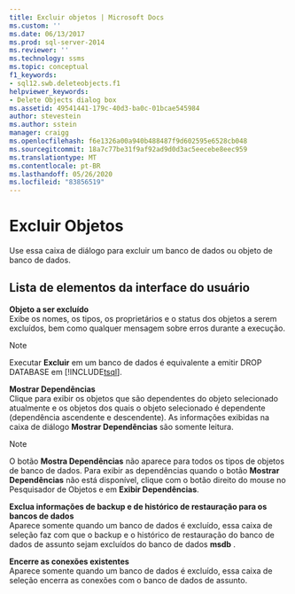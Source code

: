 ```yaml
---
title: Excluir objetos | Microsoft Docs
ms.custom: ''
ms.date: 06/13/2017
ms.prod: sql-server-2014
ms.reviewer: ''
ms.technology: ssms
ms.topic: conceptual
f1_keywords:
- sql12.swb.deleteobjects.f1
helpviewer_keywords:
- Delete Objects dialog box
ms.assetid: 49541441-179c-40d3-ba0c-01bcae545984
author: stevestein
ms.author: sstein
manager: craigg
ms.openlocfilehash: f6e1326a00a940b488487f9d602595e6528cb048
ms.sourcegitcommit: 18a7c77be31f9af92ad9d0d3ac5eecebe8eec959
ms.translationtype: MT
ms.contentlocale: pt-BR
ms.lasthandoff: 05/26/2020
ms.locfileid: "83856519"
---
```

# <a name="delete-objects"></a>Excluir Objetos
  Use essa caixa de diálogo para excluir um banco de dados ou objeto de banco de dados.  
  
## <a name="ui-element-list"></a>Lista de elementos da interface do usuário  
 **Objeto a ser excluído**  
 Exibe os nomes, os tipos, os proprietários e o status dos objetos a serem excluídos, bem como qualquer mensagem sobre erros durante a execução.  
  
> [!NOTE]  
>  Executar **Excluir** em um banco de dados é equivalente a emitir DROP DATABASE em [!INCLUDE[tsql](../../includes/tsql-md.md)].  
  
 **Mostrar Dependências**  
 Clique para exibir os objetos que são dependentes do objeto selecionado atualmente e os objetos dos quais o objeto selecionado é dependente (dependência ascendente e descendente). As informações exibidas na caixa de diálogo **Mostrar Dependências** são somente leitura.  
  
> [!NOTE]  
>  O botão **Mostra Dependências** não aparece para todos os tipos de objetos de banco de dados. Para exibir as dependências quando o botão **Mostrar Dependências** não está disponível, clique com o botão direito do mouse no Pesquisador de Objetos e em **Exibir Dependências**.  
  
 **Exclua informações de backup e de histórico de restauração para os bancos de dados**  
 Aparece somente quando um banco de dados é excluído, essa caixa de seleção faz com que o backup e o histórico de restauração do banco de dados de assunto sejam excluídos do banco de dados **msdb** .  
  
 **Encerre as conexões existentes**  
 Aparece somente quando um banco de dados é excluído, essa caixa de seleção encerra as conexões com o banco de dados de assunto.  
  
  
